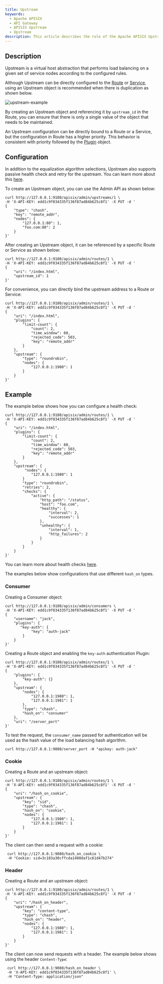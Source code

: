 ```yaml
---
title: Upstream
keywords:
  - Apache APISIX
  - API Gateway
  - APISIX Upstream
  - Upstream
description: This article describes the role of the Apache APISIX Upstream object and how to use the Upstream.
---
```


<!--
#
# Licensed to the Apache Software Foundation (ASF) under one or more
# contributor license agreements.  See the NOTICE file distributed with
# this work for additional information regarding copyright ownership.
# The ASF licenses this file to You under the Apache License, Version 2.0
# (the "License"); you may not use this file except in compliance with
# the License.  You may obtain a copy of the License at
#
#     http://www.apache.org/licenses/LICENSE-2.0
#
# Unless required by applicable law or agreed to in writing, software
# distributed under the License is distributed on an "AS IS" BASIS,
# WITHOUT WARRANTIES OR CONDITIONS OF ANY KIND, either express or implied.
# See the License for the specific language governing permissions and
# limitations under the License.
#
-->

## Description

Upstream is a virtual host abstraction that performs load balancing on a given set of service nodes according to the configured rules.

Although Upstream can be directly configured to the [Route](./route.md) or [Service](./route.md), using an Upstream object is recommended when there is duplication as shown below.

![upstream-example](../../../assets/images/upstream-example.png)

By creating an Upstream object and referencing it by `upstream_id` in the Route, you can ensure that there is only a single value of the object that needs to be maintained.

An Upstream configuration can be directly bound to a Route or a Service, but the configuration in Route has a higher priority. This behavior is consistent with priority followed by the [Plugin](./plugin.md) object.

## Configuration

In addition to the equalization algorithm selections, Upstream also supports passive health check and retry for the upstream. You can learn more about this [here](../admin-api.md#upstream).

To create an Upstream object, you can use the Admin API as shown below:

```shell
curl http://127.0.0.1:9180/apisix/admin/upstreams/1 \
-H 'X-API-KEY: edd1c9f034335f136f87ad84b625c8f1' -X PUT -d '
{
    "type": "chash",
    "key": "remote_addr",
    "nodes": {
        "127.0.0.1:80": 1,
        "foo.com:80": 2
    }
}'
```

After creating an Upstream object, it can be referenced by a specific Route or Service as shown below:

```shell
curl http://127.0.0.1:9180/apisix/admin/routes/1 \
-H 'X-API-KEY: edd1c9f034335f136f87ad84b625c8f1' -X PUT -d '
{
    "uri": "/index.html",
    "upstream_id": 1
}'
```

For convenience, you can directly bind the upstream address to a Route or Service:

```shell
curl http://127.0.0.1:9180/apisix/admin/routes/1 \
-H 'X-API-KEY: edd1c9f034335f136f87ad84b625c8f1' -X PUT -d '
{
    "uri": "/index.html",
    "plugins": {
        "limit-count": {
            "count": 2,
            "time_window": 60,
            "rejected_code": 503,
            "key": "remote_addr"
        }
    },
    "upstream": {
        "type": "roundrobin",
        "nodes": {
            "127.0.0.1:1980": 1
        }
    }
}'
```

## Example

The example below shows how you can configure a health check:

```shell
curl http://127.0.0.1:9180/apisix/admin/routes/1 \
-H 'X-API-KEY: edd1c9f034335f136f87ad84b625c8f1' -X PUT -d '
{
    "uri": "/index.html",
    "plugins": {
        "limit-count": {
            "count": 2,
            "time_window": 60,
            "rejected_code": 503,
            "key": "remote_addr"
        }
    },
    "upstream": {
         "nodes": {
            "127.0.0.1:1980": 1
        }
        "type": "roundrobin",
        "retries": 2,
        "checks": {
            "active": {
                "http_path": "/status",
                "host": "foo.com",
                "healthy": {
                    "interval": 2,
                    "successes": 1
                },
                "unhealthy": {
                    "interval": 1,
                    "http_failures": 2
                }
            }
        }
    }
}'
```

You can learn more about health checks [here](../tutorials/health-check.md).

The examples below show configurations that use different `hash_on` types.

### Consumer

Creating a Consumer object:

```shell
curl http://127.0.0.1:9180/apisix/admin/consumers \
-H 'X-API-KEY: edd1c9f034335f136f87ad84b625c8f1' -X PUT -d '
{
    "username": "jack",
    "plugins": {
       "key-auth": {
            "key": "auth-jack"
        }
    }
}'
```

Creating a Route object and enabling the `key-auth` authentication Plugin:

```shell
curl http://127.0.0.1:9180/apisix/admin/routes/1 \
-H 'X-API-KEY: edd1c9f034335f136f87ad84b625c8f1' -X PUT -d '
{
    "plugins": {
        "key-auth": {}
    },
    "upstream": {
        "nodes": {
            "127.0.0.1:1980": 1,
            "127.0.0.1:1981": 1
        },
        "type": "chash",
        "hash_on": "consumer"
    },
    "uri": "/server_port"
}'
```

To test the request, the `consumer_name` passed for authentication will be used as the hash value of the load balancing hash algorithm.

```shell
curl http://127.0.0.1:9080/server_port -H "apikey: auth-jack"
```

### Cookie

Creating a Route and an upstream object:

```shell
curl http://127.0.0.1:9180/apisix/admin/routes/1 \
-H 'X-API-KEY: edd1c9f034335f136f87ad84b625c8f1' -X PUT -d '
{
    "uri": "/hash_on_cookie",
    "upstream": {
        "key": "sid",
        "type": "chash",
        "hash_on": "cookie",
        "nodes": {
            "127.0.0.1:1980": 1,
            "127.0.0.1:1981": 1
        }
    }
}'
```

The client can then send a request with a cookie:

```shell
 curl http://127.0.0.1:9080/hash_on_cookie \
 -H "Cookie: sid=3c183a30cffcda1408daf1c61d47b274"
```

### Header

Creating a Route and an upstream object:

```shell
curl http://127.0.0.1:9180/apisix/admin/routes/1 \
-H 'X-API-KEY: edd1c9f034335f136f87ad84b625c8f1' -X PUT -d '
{
    "uri": "/hash_on_header",
    "upstream": {
        "key": "content-type",
        "type": "chash",
        "hash_on": "header",
        "nodes": {
            "127.0.0.1:1980": 1,
            "127.0.0.1:1981": 1
        }
    }
}'
```

The client can now send requests with a header. The example below shows using the header `Content-Type`:

```shell
 curl http://127.0.0.1:9080/hash_on_header \
 -H 'X-API-KEY: edd1c9f034335f136f87ad84b625c8f1' \
 -H "Content-Type: application/json"
```
